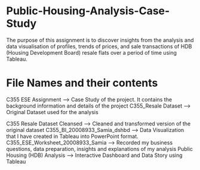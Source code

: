 # Public-Housing-Analysis-Case-Study
The purpose of this assignment is to discover insights from the analysis and data visualisation of profiles, trends of prices, and sale transactions of HDB (Housing Development Board) resale flats over a period of time using Tableau.  

# File Names and their contents
C355 ESE Assignment --> Case Study of the project. It contains the background information and details of the project
C355_Resale Dataset --> Original Dataset used for the analysis 

C355 Resale Dataset Cleansed --> Cleaned and transformed version of the original dataset
C355_BI_20008933_Samia_dshbd --> Data Visualization that I have created in Tableau into PowerPoint format.
C355_ESE_Worksheet_20008933_Samia --> Recorded my business questions, data preparation, insights and explanations of my analysis
Public Housing (HDB) Analysis --> Interactive Dashboard and Data Story using Tableau 


